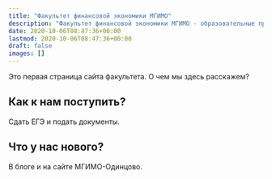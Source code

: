 ```yaml
---
title: "Факультет финансовой экономики МГИМО"
description: "Факультет финансовой экономики МГИМО - образовательные программы по экономике, менеджменту и бизнес-информатике на собственном кампусе в Одинцово."
date: 2020-10-06T08:47:36+00:00
lastmod: 2020-10-06T08:47:36+00:00
draft: false
images: []
---
```


Это первая страница сайта факультета. О чем мы здесь расскажем?

## Как к нам поступить?

Сдать ЕГЭ и подать документы. 

## Что у нас нового?

В блоге и на сайте МГИМО-Одинцово.
